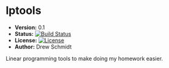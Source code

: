 # lptools 

* **Version:** 0.1
* **Status:** [![Build Status](https://travis-ci.org/wrathematics/lptools.png)](https://travis-ci.org/wrathematics/lptools)
* **License:** [![License](http://img.shields.io/badge/license-BSD%202--Clause-orange.svg?style=flat)](http://opensource.org/licenses/BSD-2-Clause)
* **Author:** Drew Schmidt


Linear programming tools to make doing my homework easier.
